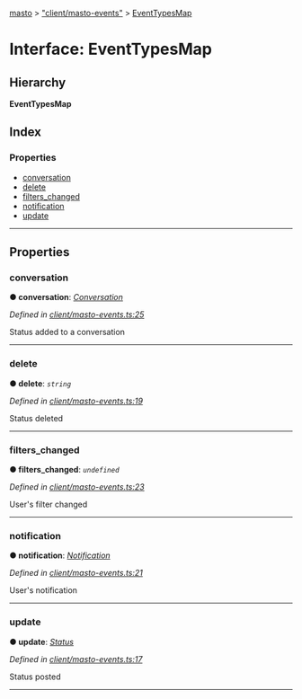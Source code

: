 [masto](../README.md) > ["client/masto-events"](../modules/_client_masto_events_.md) > [EventTypesMap](../interfaces/_client_masto_events_.eventtypesmap.md)

# Interface: EventTypesMap

## Hierarchy

**EventTypesMap**

## Index

### Properties

* [conversation](_client_masto_events_.eventtypesmap.md#conversation)
* [delete](_client_masto_events_.eventtypesmap.md#delete)
* [filters_changed](_client_masto_events_.eventtypesmap.md#filters_changed)
* [notification](_client_masto_events_.eventtypesmap.md#notification)
* [update](_client_masto_events_.eventtypesmap.md#update)

---

## Properties

<a id="conversation"></a>

###  conversation

**● conversation**: *[Conversation](_entities_conversation_.conversation.md)*

*Defined in [client/masto-events.ts:25](https://github.com/neet/masto.js/blob/390e749/src/client/masto-events.ts#L25)*

Status added to a conversation

___
<a id="delete"></a>

###  delete

**● delete**: *`string`*

*Defined in [client/masto-events.ts:19](https://github.com/neet/masto.js/blob/390e749/src/client/masto-events.ts#L19)*

Status deleted

___
<a id="filters_changed"></a>

###  filters_changed

**● filters_changed**: *`undefined`*

*Defined in [client/masto-events.ts:23](https://github.com/neet/masto.js/blob/390e749/src/client/masto-events.ts#L23)*

User's filter changed

___
<a id="notification"></a>

###  notification

**● notification**: *[Notification](_entities_notification_.notification.md)*

*Defined in [client/masto-events.ts:21](https://github.com/neet/masto.js/blob/390e749/src/client/masto-events.ts#L21)*

User's notification

___
<a id="update"></a>

###  update

**● update**: *[Status](_entities_status_.status.md)*

*Defined in [client/masto-events.ts:17](https://github.com/neet/masto.js/blob/390e749/src/client/masto-events.ts#L17)*

Status posted

___

